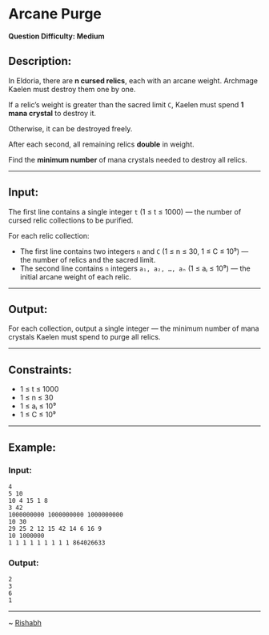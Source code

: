 # Arcane Purge

**Question Difficulty: Medium**

## Description:


In Eldoria, there are **n cursed relics**, each with an arcane weight. Archmage Kaelen must destroy them one by one.

If a relic’s weight is greater than the sacred limit `C`, Kaelen must spend **1 mana crystal** to destroy it.

Otherwise, it can be destroyed freely.

After each second, all remaining relics **double** in weight.

Find the **minimum number** of mana crystals needed to destroy all relics. 


---

## Input:

The first line contains a single integer `t` (1 ≤ t ≤ 1000) — the number of cursed relic collections to be purified.  

For each relic collection:  

- The first line contains two integers `n` and `C` (1 ≤ n ≤ 30, 1 ≤ C ≤ 10⁹) — the number of relics and the sacred limit.  
- The second line contains `n` integers `a₁, a₂, …, aₙ` (1 ≤ aᵢ ≤ 10⁹) — the initial arcane weight of each relic.  

---

## Output:

For each collection, output a single integer — the minimum number of mana crystals Kaelen must spend to purge all relics.  

---

## Constraints:

- 1 ≤ t ≤ 1000  
- 1 ≤ n ≤ 30  
- 1 ≤ aᵢ ≤ 10⁹  
- 1 ≤ C ≤ 10⁹  

---

## Example:

### Input:
```
4
5 10
10 4 15 1 8
3 42
1000000000 1000000000 1000000000
10 30
29 25 2 12 15 42 14 6 16 9
10 1000000
1 1 1 1 1 1 1 1 1 864026633
```


### Output:
```
2
3
6
1
```



---
~ <a href=https://github.com/r1shu-R> Rishabh </a>